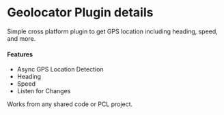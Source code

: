 # Geolocator Plugin details

Simple cross platform plugin to get GPS location including heading, speed, and more.

#### Features
* Async GPS Location Detection
* Heading
* Speed
* Listen for Changes


Works from any shared code or PCL project.